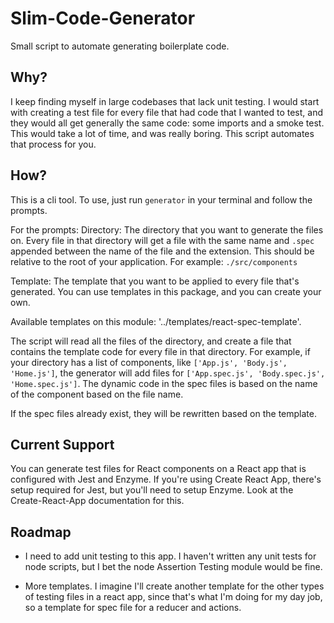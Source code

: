 # Slim-Code-Generator

Small script to automate generating boilerplate code.

## Why?
I keep finding myself in large codebases that lack unit testing. I would start with creating a test file for every file that had code that I wanted to test, and they would all get generally the same code: some imports and a smoke test. This would take a lot of time, and was really boring. This script automates that process for you.

## How?
This is a cli tool. To use, just run `generator` in your terminal and follow the prompts.

For the prompts:
Directory: The directory that you want to generate the files on. Every file in that directory will get a file with the same name and `.spec` appended between the name of the file and the extension. This should be relative to the root of your application. For example: `./src/components`

Template: The template that you want to be applied to every file that's generated. You can use templates in this package, and you can create your own.

Available templates on this module: '../templates/react-spec-template'.

The script will read all the files of the directory, and create a file that contains the template code for every file in that directory.  For example, if your directory has a list of components, like `['App.js', 'Body.js', 'Home.js']`, the generator will add files for `['App.spec.js', 'Body.spec.js', 'Home.spec.js']`. The dynamic code in the spec files is based on the name of the component based on the file name.

If the spec files already exist, they will be rewritten based on the template.

## Current Support
You can generate test files for React components on a React app that is configured with Jest and Enzyme. If you're using Create React App, there's setup required for Jest, but you'll need to setup Enzyme. Look at the Create-React-App documentation for this.

## Roadmap
- I need to add unit testing to this app. I haven't written any unit tests for node scripts, but I bet the node Assertion Testing module would be fine.

- More templates. I imagine I'll create another template for the other types of testing files in a react app, since that's what I'm doing for my day job, so a template for spec file for a reducer and actions.
